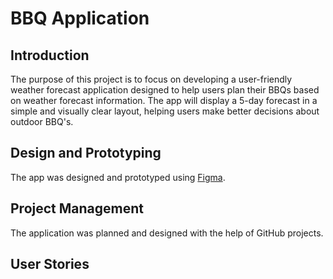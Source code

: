 # BBQ Application

## Introduction

The purpose of this project is to focus on developing a user-friendly weather forecast application designed to help users plan their BBQs based on weather forecast information. The app will display a 5-day forecast in a simple and visually clear layout, helping users make better decisions about outdoor BBQ's.

## Design and Prototyping 

The app was designed and prototyped using [Figma](https://www.figma.com/). 

## Project Management

The application was planned and designed with the help of GitHub projects. 

## User Stories
